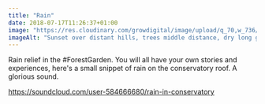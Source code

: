 ```yaml
---
title: "Rain"
date: 2018-07-17T11:26:37+01:00
image: "https://res.cloudinary.com/growdigital/image/upload/q_70,w_736/v1544297323/polytunnel-28497213807.jpg"
imageAlt: "Sunset over distant hills, trees middle distance, dry long grass foreground, polytunnel & house to right"
---
```


Rain relief in the #ForestGarden. You will all have your own stories and experiences, here's a small snippet of rain on the conservatory roof. A glorious sound.

<https://soundcloud.com/user-584666680/rain-in-conservatory>
